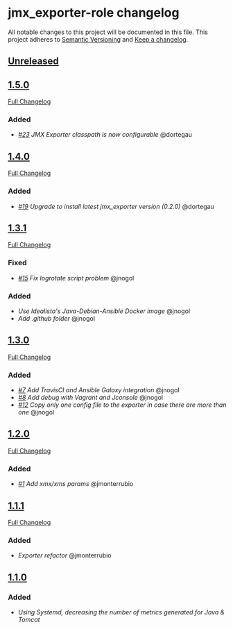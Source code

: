 # jmx_exporter-role changelog

All notable changes to this project will be documented in this file.
This project adheres to [Semantic Versioning](http://semver.org/) and [Keep a changelog](https://github.com/olivierlacan/keep-a-changelog).


## [Unreleased](https://github.com/idealista/prometheus_jmx_exporter-role/tree/develop)

## [1.5.0](https://github.com/idealista/prometheus_jmx_exporter-role/tree/1.5.0)
[Full Changelog](https://github.com/idealista/prometheus_jmx_exporter-role/compare/1.4.0...1.5.0)
### Added
- *[#23](https://github.com/idealista/prometheus_jmx_exporter-role/issues/23) JMX Exporter classpath is now configurable* @dortegau

## [1.4.0](https://github.com/idealista/prometheus_jmx_exporter-role/tree/1.4.0)
[Full Changelog](https://github.com/idealista/prometheus_jmx_exporter-role/compare/1.3.1...1.4.0)
### Added
- *[#19](https://github.com/idealista/prometheus_jmx_exporter-role/issues/19) Upgrade to install latest jmx_exporter version (0.2.0)* @dortegau

## [1.3.1](https://github.com/idealista/prometheus_jmx_exporter-role/tree/1.3.1)
[Full Changelog](https://github.com/idealista/prometheus_jmx_exporter-role/compare/1.3.0...1.3.1)
### Fixed
- *[#15](https://github.com/idealista/prometheus_jmx_exporter-role/issues/15) Fix logrotate script problem* @jnogol

### Added
- *Use Idealista's Java-Debian-Ansible Docker image* @jnogol
- *Add .github folder* @jnogol

## [1.3.0](https://github.com/idealista/prometheus_jmx_exporter-role/tree/1.3.0)
[Full Changelog](https://github.com/idealista/prometheus_jmx_exporter-role/compare/1.2.0...1.3.0)
### Added
- *[#7](https://github.com/idealista/prometheus_jmx_exporter-role/issues/7) Add TravisCI and Ansible Galaxy integration* @jnogol
- *[#8](https://github.com/idealista/prometheus_jmx_exporter-role/issues/8) Add debug with Vagrant and Jconsole* @jnogol
- *[#12](https://github.com/idealista/prometheus_jmx_exporter-role/issues/12) Copy only one config file to the exporter in case there are more than one* @jnogol

## [1.2.0](https://github.com/idealista/prometheus_jmx_exporter-role/tree/1.2.0)
[Full Changelog](https://github.com/idealista/prometheus_jmx_exporter-role/compare/1.1.1...1.2.0)
### Added
- *[#1](https://github.com/idealista/prometheus_jmx_exporter-role/issues/1) Add xmx/xms params* @jmonterrubio

## [1.1.1](https://github.com/idealista/prometheus_jmx_exporter-role/tree/1.1.1)
[Full Changelog](https://github.com/idealista/prometheus_jmx_exporter-role/compare/1.1.0...1.1.1)
### Added
- *Exporter refactor* @jmonterrubio

## [1.1.0](https://github.com/idealista/prometheus_jmx_exporter-role/tree/1.1.0)
### Added
- *Using Systemd, decreasing the number of metrics generated for Java & Tomcat*
